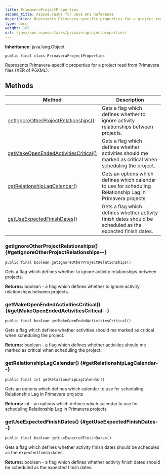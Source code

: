 ```yaml
---
title: PrimaveraProjectProperties
second_title: Aspose.Tasks for Java API Reference
description: Represents Primavera-specific properties for a project read from Primavera files XER of P6XML.
type: docs
weight: 188
url: /java/com.aspose.tasks/primaveraprojectproperties/
---
```


**Inheritance:**
java.lang.Object
```
public final class PrimaveraProjectProperties
```

Represents Primavera-specific properties for a project read from Primavera files (XER of P6XML).
## Methods

| Method | Description |
| --- | --- |
| [getIgnoreOtherProjectRelationships()](#getIgnoreOtherProjectRelationships--) | Gets a flag which defines whether to ignore activity relationships between projects. |
| [getMakeOpenEndedActivitiesCritical()](#getMakeOpenEndedActivitiesCritical--) | Gets a flag which defines whether activities should me marked as critical when scheduling the project. |
| [getRelationshipLagCalendar()](#getRelationshipLagCalendar--) | Gets an options which defines which calendar to use for scheduling Relationship Lag in Primavera projects |
| [getUseExpectedFinishDates()](#getUseExpectedFinishDates--) | Gets a flag which defines whether activity finish dates should be scheduled as the expected finish dates. |
### getIgnoreOtherProjectRelationships() {#getIgnoreOtherProjectRelationships--}
```
public final boolean getIgnoreOtherProjectRelationships()
```


Gets a flag which defines whether to ignore activity relationships between projects.

**Returns:**
boolean - a flag which defines whether to ignore activity relationships between projects.
### getMakeOpenEndedActivitiesCritical() {#getMakeOpenEndedActivitiesCritical--}
```
public final boolean getMakeOpenEndedActivitiesCritical()
```


Gets a flag which defines whether activities should me marked as critical when scheduling the project.

**Returns:**
boolean - a flag which defines whether activities should me marked as critical when scheduling the project.
### getRelationshipLagCalendar() {#getRelationshipLagCalendar--}
```
public final int getRelationshipLagCalendar()
```


Gets an options which defines which calendar to use for scheduling Relationship Lag in Primavera projects

**Returns:**
int - an options which defines which calendar to use for scheduling Relationship Lag in Primavera projects
### getUseExpectedFinishDates() {#getUseExpectedFinishDates--}
```
public final boolean getUseExpectedFinishDates()
```


Gets a flag which defines whether activity finish dates should be scheduled as the expected finish dates.

**Returns:**
boolean - a flag which defines whether activity finish dates should be scheduled as the expected finish dates.
